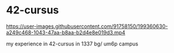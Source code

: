 # 42-cursus


https://user-images.githubusercontent.com/91758150/199360630-a249c468-1043-47aa-b8aa-b2d4e8e019d3.mp4


my experience in 42-cursus in 1337 bg/ um6p campus

